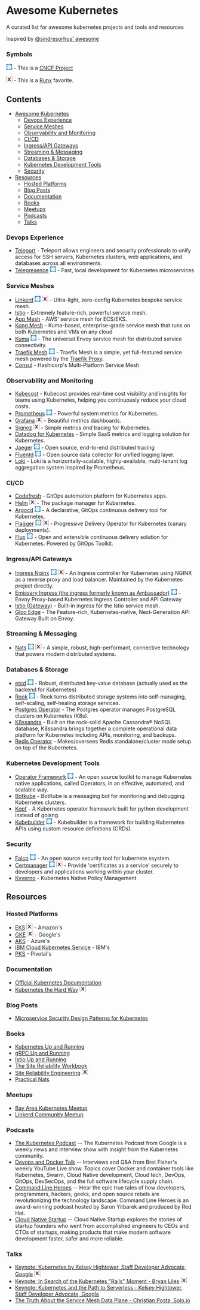# Awesome Kubernetes

A curated list for awesome kubernetes projects and tools and resources

Inspired by [@sindresorhus' awesome](https://github.com/sindresorhus/awesome)

### Symbols
![cncf](media/cncf_symbol.png) - This is a [CNCF Project](https://www.cncf.io/projects/)

![runx](media/runx_symbol.png) - This is a [Runx](https://www.runx.dev/) favorite.

## Contents

- [Awesome Kubernetes](#awesome-kubernetes)
    - [Devops Experience](#devops-experience)
    - [Service Meshes](#service-meshes)
    - [Observability and Monitoring](#observability-and-monitoring)
    - [CI/CD](#cicd)
    - [Ingress/API Gateways](#ingressapi-gateways)
    - [Streaming & Messaging](#streaming--messaging)
    - [Databases & Storage](#databases--storage)
    - [Kubernetes Development Tools](#kubernetes-development-tools)
    - [Security](#security)
- [Resources](#resources)
  - [Hosted Platforms](#hosted-platforms)
  - [Blog Posts](#blog-posts)
  - [Documentation](#documentation)
  - [Books](#books)
  - [Meetups](#meetups)
  - [Podcasts](#podcasts)
  - [Talks](#talks)

### Devops Experience
- [Teleport](https://github.com/gravitational/teleport) - Teleport allows engineers and security professionals to unify access for SSH servers, Kubernetes clusters, web applications, and databases across all environments.
- [Telepresence](https://www.telepresence.io/) ![cncf](media/cncf_symbol.png) - Fast, local development for Kubernetes microservices

### Service Meshes
- [Linkerd](https://linkerd.io/) ![cncf](media/cncf_symbol.png)  ![runx](media/runx_symbol.png)  - Ultra-light, zero-config Kubernetes bespoke service mesh.
- [Istio](https://istio.io/) - Extremely feature-rich, powerful service mesh.
- [App Mesh](https://aws.amazon.com/app-mesh/) - AWS' service mesh for ECS/EKS.
- [Kong Mesh](https://docs.konghq.com/mesh/) - Kuma-based, enterprise-grade service mesh that runs on both Kubernetes and VMs on any cloud
- [Kuma](https://kuma.io/) ![cncf](media/cncf_symbol.png) - The universal Envoy service mesh for distributed service connectivity.
- [Traefik Mesh](https://traefik.io/traefik-mesh/) ![cncf](media/cncf_symbol.png) - Traefik Mesh is a simple, yet full-featured service mesh powered by the [Traefik Proxy](https://traefik.io/traefik/).
- [Consul](https://www.hashicorp.com/products/consul/multi-platform-service-mesh) - Hashicorp's Multi-Platform Service Mesh

### Observability and Monitoring
- [Kubecost](https://www.kubecost.com/) - Kubecost provides real-time cost visibility and insights for teams using Kubernetes, helping you continuously reduce your cloud costs.
- [Prometheus](https://prometheus.io/) ![cncf](media/cncf_symbol.png) - Powerful system metrics for Kubernetes.
- [Grafana](https://grafana.com/) ![runx](media/runx_symbol.png) - Beautiful metrics dashboards.
- [Signoz](https://signoz.io/)  ![runx](media/runx_symbol.png) - Simple metrics *and* tracing for Kubernetes.
- [Datadog for Kubernetes](https://docs.datadoghq.com/agent/kubernetes/?tab=helm) - Simple SaaS metrics and logging solution for Kubernetes.
- [Jaeger](https://www.jaegertracing.io/) ![cncf](media/cncf_symbol.png) - Open source, end-to-end distributed tracing
- [Fluentd](https://www.fluentd.org/) ![cncf](media/cncf_symbol.png) - Open source data collector for unified logging layer.
- [Loki](https://github.com/grafana/loki) - Loki is a horizontally-scalable, highly-available, multi-tenant log aggregation system inspired by Prometheus.

### CI/CD
- [Codefresh](https://codefresh.io/) - GitOps automation platform for Kubernetes apps.
- [Helm](https://helm.sh/) ![runx](media/runx_symbol.png) - The package manager for Kubernetes.
- [Argocd](https://argoproj.github.io/argo-cd/) ![cncf](media/cncf_symbol.png) - A declarative, GitOps continuous delivery tool for Kubernetes.
- [Flagger](https://flagger.app/) ![cncf](media/cncf_symbol.png) ![runx](media/runx_symbol.png) - Progressive Delivery Operator for Kubernetes (canary deployments).
- [Flux](https://github.com/fluxcd/flux2) ![cncf](media/cncf_symbol.png) - Open and extensible continuous delivery solution for Kubernetes. Powered by GitOps Toolkit.

### Ingress/API Gateways
- [Ingress Nginx](https://kubernetes.github.io/ingress-nginx/) ![cncf](media/cncf_symbol.png) ![runx](media/runx_symbol.png) - An Ingress controller for Kubernetes using NGINX as a reverse proxy and load balancer. Maintained by the Kubernetes project directly.
- [Emissary Ingress (the ingress formerly known as Ambassador)](https://www.getambassador.io/) ![cncf](media/cncf_symbol.png) - Envoy Proxy-based Kubernetes Ingress Controller and API Gateway
- [Istio (Gateway)](https://istio.io/latest/docs/reference/config/networking/gateway/) - Built-in ingress for the Istio service mesh.
- [Gloo Edge](https://docs.solo.io/gloo-edge/latest/) - The Feature-rich, Kubernetes-native, Next-Generation API Gateway Built on Envoy.

### Streaming & Messaging
- [Nats](https://nats.io/) ![cncf](media/cncf_symbol.png) ![runx](media/runx_symbol.png) - A simple, robust, high-performant, connective technology that powers modern distributed systems.

### Databases & Storage
- [etcd](https://etcd.io/) ![cncf](media/cncf_symbol.png) - Robust, distributed key-value database (actually used as the backend for Kubernetes)
- [Rook](https://rook.io/) ![cncf](media/cncf_symbol.png) - Rook turns distributed storage systems into self-managing, self-scaling, self-healing storage services.
- [Postgres Operator](https://postgres-operator.readthedocs.io/en/latest/) - The Postgres operator manages PostgreSQL clusters on Kubernetes (K8s).
- [K8ssandra](https://k8ssandra.io/) - Built on the rock-solid Apache Cassandra® NoSQL database, K8ssandra brings together a complete operational data platform for Kubernetes including APIs, monitoring, and backups.
- [Redis Operator](https://operatorhub.io/operator/redis-operator) - Makes/oversees Redis standalone/cluster mode setup on top of the Kubernetes.

### Kubernetes Development Tools
- [Operator Framework](https://sdk.operatorframework.io/) ![cncf](media/cncf_symbol.png) - An open source toolkit to manage Kubernetes native applications, called Operators, in an effective, automated, and scalable way.
- [Botkube](https://www.botkube.io/) - BotKube is a messaging bot for monitoring and debugging Kubernetes clusters.
- [Kopf](https://kopf.readthedocs.io/en/latest/) - A Kubernetes operator framework built for python development instead of golang.
- [Kubebuilder](https://github.com/kubernetes-sigs/kubebuilder) ![cncf](media/cncf_symbol.png) - Kubebuilder is a framework for building Kubernetes APIs using custom resource definitions (CRDs).

### Security
- [Falco](https://falco.org/) ![cncf](media/cncf_symbol.png) - An open source security tool for kubernete ssystem. 
- [Certmanager](https://cert-manager.io/) ![cncf](media/cncf_symbol.png) ![runx](media/runx_symbol.png) - Provide 'certificates as a service' securely to developers and applications working within your cluster.
- [Kyverno](https://kyverno.io/) - Kubernetes Native Policy Management

## Resources

### Hosted Platforms
- [EKS](https://aws.amazon.com/eks/) ![runx](media/runx_symbol.png) - Amazon's
- [GKE](https://cloud.google.com/kubernetes-engine) ![runx](media/runx_symbol.png) - Google's
- [AKS](https://azure.microsoft.com/en-us/services/kubernetes-service/) - Azure's
- [IBM Cloud Kubernetes Service](https://www.ibm.com/cloud/kubernetes-service) - IBM's
- [PKS](https://docs.pivotal.io/pks/1-5/index.html) - Pivotal's

### Documentation
- [Official Kubernetes Documentation](https://kubernetes.io/docs/home/)
- [Kubernetes the Hard Way](https://github.com/kelseyhightower/kubernetes-the-hard-way) ![runx](media/runx_symbol.png)

### Blog Posts
- [Microservice Security Design Patterns for Kubernetes](https://blog.kellybrazil.com/2019/12/05/microservice-security-design-patterns-for-kubernetes-part-1/)

### Books
- [Kubernetes Up and Running](https://www.oreilly.com/library/view/kubernetes-up-and/9781492046523/)
- [gRPC Up and Running](https://www.oreilly.com/library/view/grpc-up-and/9781492058328/)
- [Istio Up and Running](https://www.oreilly.com/library/view/istio-up-and/9781492043775/)
- [The Site Reliability Workbook](https://sre.google/workbook/table-of-contents/)
- [Site Reliability Engineering](https://sre.google/sre-book/table-of-contents/) ![runx](media/runx_symbol.png)
- [Practical Nats](https://www.apress.com/gp/book/9781484235690)

### Meetups
- [Bay Area Kubernetes Meetup](https://www.meetup.com/Bay-Area-Kubernetes-Meetup/)
- [Linkerd Community Meetup](https://www.meetup.com/linkerd-community/)

### Podcasts
- [The Kubernetes Podcast](https://kubernetespodcast.com/) -- The Kubernetes Podcast from Google is a weekly news and interview show with insight from the Kubernetes community.
- [Devops and Docker Talk](https://podcast.bretfisher.com/) -- Interviews and Q&A from Bret Fisher's weekly YouTube Live show. Topics cover Docker and container tools like Kubernetes, Swarm, Cloud Native development, Cloud tech, DevOps, GitOps, DevSecOps, and the full software lifecycle supply chain.
- [Command Line Heroes](https://www.redhat.com/en/command-line-heroes) -- Hear the epic true tales of how developers, programmers, hackers, geeks, and open source rebels are revolutionizing the technology landscape. Command Line Heroes is an award-winning podcast hosted by Saron Yitbarek and produced by Red Hat.
- [Cloud Native Startup](https://www.emilyomier.com/podcast) -- Cloud Native Startup explores the stories of startup founders who went from accomplished engineers to CEOs and CTOs of startups, making products that make modern software development faster, safer and more reliable.

### Talks
- [Keynote: Kubernetes by Kelsey Hightower, Staff Developer Advocate, Google](https://www.youtube.com/watch?v=8SvQqZNP6uo) ![runx](media/runx_symbol.png)
- [Keynote: In Search of the Kubernetes "Rails" Moment - Bryan Liles](https://www.youtube.com/watch?v=ZqQTEdHVaCw&t=45s) ![runx](media/runx_symbol.png)
- [Keynote: Kubernetes and the Path to Serverless - Kelsey Hightower, Staff Developer Advocate, Google](https://www.youtube.com/watch?v=oNa3xK2GFKY)
- [The Truth About the Service Mesh Data Plane - Christian Posta, Solo.io](https://www.youtube.com/watch?v=bmf0JQtDJL4)